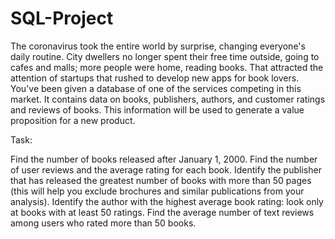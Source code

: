 # SQL-Project

The coronavirus took the entire world by surprise, changing everyone's daily routine. City dwellers no longer spent their free time outside, going to cafes and malls; more people were home, reading books. That attracted the attention of startups that rushed to develop new apps for book lovers.
You've been given a database of one of the services competing in this market. It contains data on books, publishers, authors, and customer ratings and reviews of books. This information will be used to generate a value proposition for a new product.

Task:

Find the number of books released after January 1, 2000.
Find the number of user reviews and the average rating for each book.
Identify the publisher that has released the greatest number of books with more than 50 pages (this will help you exclude brochures and similar publications from your analysis).
Identify the author with the highest average book rating: look only at books with at least 50 ratings.
Find the average number of text reviews among users who rated more than 50 books.
